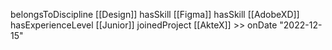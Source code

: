 belongsToDiscipline [[Design]]
hasSkill [[Figma]]
hasSkill [[AdobeXD]]
hasExperienceLevel [[Junior]]
joinedProject [[AkteX]] >> onDate "2022-12-15"
